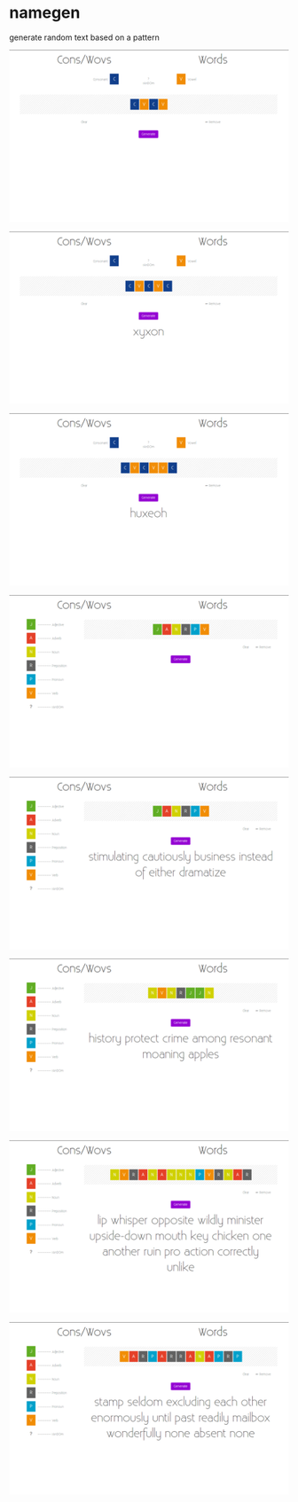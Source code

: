 namegen
=======

generate random text based on a pattern

![alt result](https://github.com/alexadam/namegen/blob/master/ex1.png)

![alt result](https://github.com/alexadam/namegen/blob/master/ex2.png)

![alt result](https://github.com/alexadam/namegen/blob/master/ex3.png)

![alt result](https://github.com/alexadam/namegen/blob/master/ex4.png)

![alt result](https://github.com/alexadam/namegen/blob/master/ex5.png)

![alt result](https://github.com/alexadam/namegen/blob/master/ex6.png)

![alt result](https://github.com/alexadam/namegen/blob/master/ex7.png)

![alt result](https://github.com/alexadam/namegen/blob/master/ex8.png)
